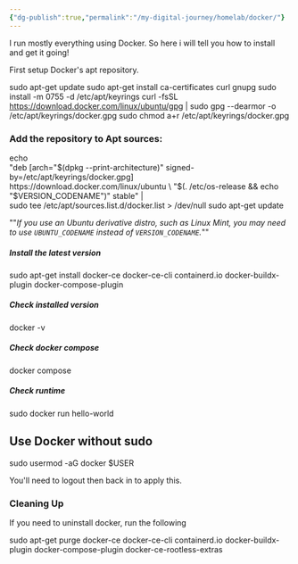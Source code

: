 ```yaml
---
{"dg-publish":true,"permalink":"/my-digital-journey/homelab/docker/"}
---
```


I run mostly everything using Docker.
So here i will tell you how to install and get it going!

First setup Docker's apt repository.

sudo apt-get update
sudo apt-get install ca-certificates curl gnupg
sudo install -m 0755 -d /etc/apt/keyrings
curl -fsSL https://download.docker.com/linux/ubuntu/gpg | sudo gpg --dearmor -o /etc/apt/keyrings/docker.gpg
sudo chmod a+r /etc/apt/keyrings/docker.gpg

### Add the repository to Apt sources:

echo \
  "deb [arch="$(dpkg --print-architecture)" signed-by=/etc/apt/keyrings/docker.gpg] https://download.docker.com/linux/ubuntu \
  "$(. /etc/os-release && echo "$VERSION_CODENAME")" stable" | \
sudo tee /etc/apt/sources.list.d/docker.list > /dev/null
sudo apt-get update

""_If you use an Ubuntu derivative distro, such as Linux Mint, you may need to use `UBUNTU_CODENAME` instead of `VERSION_CODENAME`._""


##### Install the latest version

sudo apt-get install docker-ce docker-ce-cli containerd.io docker-buildx-plugin docker-compose-plugin


##### Check installed version

docker -v

##### Check docker compose

docker compose

##### Check runtime

sudo docker run hello-world


## Use Docker without sudo

sudo usermod -aG docker  $USER

You'll need to logout then back in to apply this.


### Cleaning Up

If you need to uninstall docker, run the following

sudo apt-get purge docker-ce docker-ce-cli containerd.io docker-buildx-plugin docker-compose-plugin docker-ce-rootless-extras



